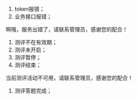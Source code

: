 1. token报错；
2. 业务接口报错；

啊哦，服务出错了，请联系管理员，感谢您的配合！

1. 测评不在有效期；
2. 测评未开启；
3. 测评暂停；
4. 测评结束；

当前测评活动不可用，请联系管理员，感谢您的配合！

1. 测评答题完成；

